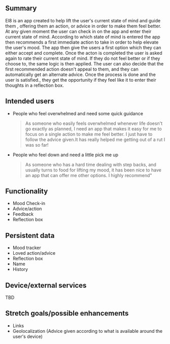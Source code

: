 ## Summary
El8 is an app created to help lift the user's current state of mind and guide them , offering them an action, or advice in order to make them feel better.
At any given moment the user can check in on the app and enter their current state of mind. According to which state of mind is entered the app then recommends a first immediate action to take in order to help elevate the user's mood.
The app then give the users a first option which they can either accept and complete. Once the acton is completed the user is asked again to rate their current state of mind. If they do not feel better or if they choose to, the same logic is then applied.
The user can also decide that the first recommended action doesn't appeal to them, and they can automatically get an alternate advice.
Once the process is done and the user is satisfied., they get the opportunity if they feel like it to enter their thoughts in a reflection box.
## Intended users

- People who feel overwhelmed and need some quick guidance
  > As someone who easily feels overwhelmed whenever life doesn't go exactly as planned, I need an app that makes it easy for me to focus on a single action to make me feel better. I just have to follow the advice given.It has really helped me getting out of a rut I was so far!
- People who feel down and need a little pick me up
  > As someone who has a hard time dealing with step backs, and usually turns to food for lifting my mood, it has been nice to have an app that can offer me other options. I highly recommend"
 
## Functionality

- Mood Check-in
- Advice/action
- Feedback
- Reflection box

## Persistent data

- Mood tracker
- Loved action/advice
- Reflection box
- Name
- History 

## Device/external services

TBD

## Stretch goals/possible enhancements 

- Links
- Geolocalization (Advice given according to what is available around the user's device)
